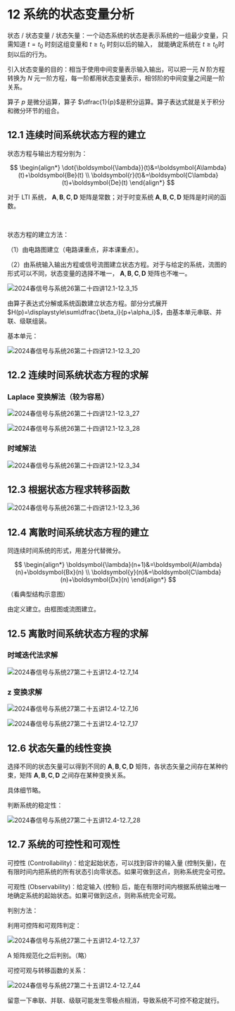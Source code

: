 # 12 系统的状态变量分析

状态 / 状态变量 / 状态矢量：一个动态系统的状态是表示系统的一组最少变量，只需知道 $t=t_0$ 时刻这组变量和 $t\geqslant t_0$ 时刻以后的输入， 就能确定系统在 $t\geqslant t_0$​ 时刻以后的行为。

引入状态变量的目的：相当于使用中间变量表示输入输出，可以把一元 $N$ 阶方程转换为 $N$ 元一阶方程，每一阶都用状态变量表示，相邻阶的中间变量之间是一阶关系。

算子 $p$ 是微分运算，算子 $\dfrac{1}{p}$​ 是积分运算。算子表达式就是关于积分和微分环节的组合。

## 12.1 连续时间系统状态方程的建立

状态方程与输出方程分别为：

$$
\begin{align*}
\dot{\boldsymbol{\lambda}}(t)&=\boldsymbol{A\lambda}(t)+\boldsymbol{Be}(t) \\
\boldsymbol{r}(t)&=\boldsymbol{C\lambda}(t)+\boldsymbol{De}(t)
\end{align*}
$$

对于 LTI 系统， $\boldsymbol{A},\boldsymbol{B},\boldsymbol{C},\boldsymbol{D}$ 矩阵是常数；对于时变系统 $\boldsymbol{A},\boldsymbol{B},\boldsymbol{C},\boldsymbol{D}$ 矩阵是时间的函数。

<br>

状态方程的建立方法：

（1）由电路图建立（电路课重点，非本课重点）。

（2）由系统输入输出方程或信号流图建立状态方程。对于与给定的系统，流图的形式可以不同，状态变量的选择不唯一， $\boldsymbol{A},\boldsymbol{B},\boldsymbol{C},\boldsymbol{D}$ 矩阵也不唯一。

![2024春信号与系统26第二十四讲12.1-12.3_15](https://cdn.jsdelivr.net/gh/DerrickMarcus/picgo_image/images/ch12_img1.png)

由算子表达式分解或系统函数建立状态方程。部分分式展开 $H(p)=\displaystyle\sum\dfrac{\beta_i}{p+\alpha_i}$​ ，由基本单元串联、并联、级联组装。

基本单元：

![2024春信号与系统26第二十四讲12.1-12.3_20](https://cdn.jsdelivr.net/gh/DerrickMarcus/picgo_image/images/ch12_img2.png)

## 12.2 连续时间系统状态方程的求解

### Laplace 变换解法（较为容易）

![2024春信号与系统26第二十四讲12.1-12.3_27](https://cdn.jsdelivr.net/gh/DerrickMarcus/picgo_image/images/ch12_img3.png)

![2024春信号与系统26第二十四讲12.1-12.3_28](https://cdn.jsdelivr.net/gh/DerrickMarcus/picgo_image/images/ch12_img4.png)

### 时域解法

![2024春信号与系统26第二十四讲12.1-12.3_34](https://cdn.jsdelivr.net/gh/DerrickMarcus/picgo_image/images/ch12_img5.png)

## 12.3 根据状态方程求转移函数

![2024春信号与系统26第二十四讲12.1-12.3_36](https://cdn.jsdelivr.net/gh/DerrickMarcus/picgo_image/images/ch12_img6.png)

## 12.4 离散时间系统状态方程的建立

同连续时间系统的形式，用差分代替微分。

$$
\begin{align*}
\boldsymbol{\lambda}(n+1)&=\boldsymbol{A\lambda}(n)+\boldsymbol{Bx}(n) \\
\boldsymbol{y}(n)&=\boldsymbol{C\lambda}(n)+\boldsymbol{Dx}(n)
\end{align*}
$$

（看典型结构示意图）

由定义建立。由框图或流图建立。

## 12.5 离散时间系统状态方程的求解

### 时域迭代法求解

![2024春信号与系统27第二十五讲12.4-12.7_14](https://cdn.jsdelivr.net/gh/DerrickMarcus/picgo_image/images/ch12_img7.png)

### z 变换求解

![2024春信号与系统27第二十五讲12.4-12.7_16](https://cdn.jsdelivr.net/gh/DerrickMarcus/picgo_image/images/ch12_img8.png)

![2024春信号与系统27第二十五讲12.4-12.7_17](https://cdn.jsdelivr.net/gh/DerrickMarcus/picgo_image/images/ch12_img9.png)

## 12.6 状态矢量的线性变换

选择不同的状态矢量可以得到不同的 $\boldsymbol{A},\boldsymbol{B},\boldsymbol{C},\boldsymbol{D}$ 矩阵，各状态矢量之间存在某种约束，矩阵 $\boldsymbol{A},\boldsymbol{B},\boldsymbol{C},\boldsymbol{D}$ 之间存在某种变换关系。

具体细节略。

判断系统的稳定性：

![2024春信号与系统27第二十五讲12.4-12.7_28](https://cdn.jsdelivr.net/gh/DerrickMarcus/picgo_image/images/ch12_img10.png)

## 12.7 系统的可控性和可观性

可控性 (Controllability)：给定起始状态，可以找到容许的输入量 (控制矢量)，在有限时间内把系统的所有状态引向零状态。如果可做到这点，则称系统完全可控。

可观性 (Observability)：给定输入 (控制) 后，能在有限时间内根据系统输出唯一地确定系统的起始状态。如果可做到这点，则称系统完全可观。

判别方法：

利用可控阵和可观阵判定：

![2024春信号与系统27第二十五讲12.4-12.7_37](https://cdn.jsdelivr.net/gh/DerrickMarcus/picgo_image/images/ch12_img11.png)

A 矩阵规范化之后判别。（略）

可控可观与转移函数的关系：

![2024春信号与系统27第二十五讲12.4-12.7_44](https://cdn.jsdelivr.net/gh/DerrickMarcus/picgo_image/images/ch12_img12.png)

留意一下串联、并联、级联可能发生零极点相消，导致系统不可控不稳定就行。
